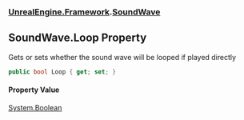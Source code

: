 ### [UnrealEngine.Framework](./UnrealEngine-Framework.md 'UnrealEngine.Framework').[SoundWave](./UnrealEngine-Framework-SoundWave.md 'UnrealEngine.Framework.SoundWave')
## SoundWave.Loop Property
Gets or sets whether the sound wave will be looped if played directly  
```csharp
public bool Loop { get; set; }
```
#### Property Value
[System.Boolean](https://docs.microsoft.com/en-us/dotnet/api/System.Boolean 'System.Boolean')  
